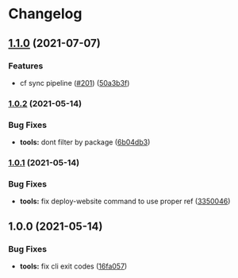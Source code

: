 # Changelog

## [1.1.0](https://www.github.com/ipfs-shipyard/nft.storage/compare/tools-v1.0.2...tools-v1.1.0) (2021-07-07)


### Features

* cf sync pipeline ([#201](https://www.github.com/ipfs-shipyard/nft.storage/issues/201)) ([50a3b3f](https://www.github.com/ipfs-shipyard/nft.storage/commit/50a3b3f09ddb93cf10d4fb0cd3ccbd202156889a))

### [1.0.2](https://www.github.com/ipfs-shipyard/nft.storage/compare/tools-v1.0.1...tools-v1.0.2) (2021-05-14)


### Bug Fixes

* **tools:** dont filter by package ([6b04db3](https://www.github.com/ipfs-shipyard/nft.storage/commit/6b04db36f00e9ac18b2d479fa4db36032e087157))

### [1.0.1](https://www.github.com/ipfs-shipyard/nft.storage/compare/tools-v1.0.0...tools-v1.0.1) (2021-05-14)


### Bug Fixes

* **tools:** fix deploy-website command to use proper ref ([3350046](https://www.github.com/ipfs-shipyard/nft.storage/commit/3350046f7d302ba8e8967a4b2e6923cd508634bd))

## 1.0.0 (2021-05-14)


### Bug Fixes

* **tools:** fix cli exit codes ([16fa057](https://www.github.com/ipfs-shipyard/nft.storage/commit/16fa0574c8bd35553c6254b06ffdfd457f3b5474))
